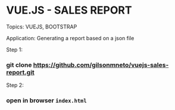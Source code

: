 # VUE.JS - SALES REPORT

Topics: VUEJS, BOOTSTRAP

Application: Generating a report based on a json file

Step 1:

### git clone https://github.com/gilsonmneto/vuejs-sales-report.git

Step 2:

### open in browser `index.html`
